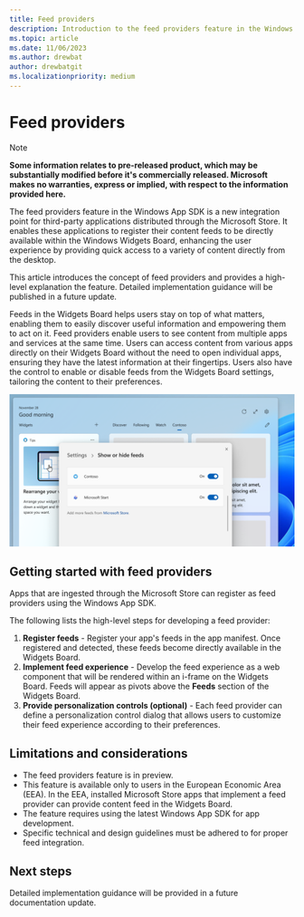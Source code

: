 ```yaml
---
title: Feed providers
description: Introduction to the feed providers feature in the Windows App SDK, a new integration point for third-party applications distributed through the Microsoft Store.
ms.topic: article
ms.date: 11/06/2023
ms.author: drewbat
author: drewbatgit
ms.localizationpriority: medium
---
```


# Feed providers

> [!NOTE]
> **Some information relates to pre-released product, which may be substantially modified before it's commercially released. Microsoft makes no warranties, express or implied, with respect to the information provided here.**

The feed providers feature in the Windows App SDK is a new integration point for third-party applications distributed through the Microsoft Store. It enables these applications to register their content feeds to be directly available within the Windows Widgets Board, enhancing the user experience by providing quick access to a variety of content directly from the desktop.

This article introduces the concept of feed providers and provides a high-level explanation the feature. Detailed implementation guidance will be published in a future update.

Feeds in the Widgets Board helps users stay on top of what matters, enabling them to easily discover useful information and empowering them to act on it. Feed providers enable users to see content from multiple apps and services at the same time. Users can access content from various apps directly on their Widgets Board without the need to open individual apps, ensuring they have the latest information at their fingertips. Users also have the control to enable or disable feeds from the Widgets Board settings, tailoring the content to their preferences.

![A screenshot showing the Windows Widgets Board showing feeds.](./images/feeds-screenshot.png)

## Getting started with feed providers

Apps that are ingested through the Microsoft Store can register as feed providers using the Windows App SDK. 

The following lists the high-level steps for developing a feed provider:

1.	**Register feeds** - Register your app's feeds in the app manifest. Once registered and detected, these feeds become directly available in the Widgets Board.
2.	**Implement feed experience** - Develop the feed experience as a web component that will be rendered within an i-frame on the Widgets Board. Feeds will appear as pivots above the **Feeds** section of the Widgets Board.
3.	**Provide personalization controls (optional)** - Each feed provider can define a personalization control dialog that allows users to customize their feed experience according to their preferences.

## Limitations and considerations

- The feed providers feature is in preview.
- This feature is available only to users in the European Economic Area (EEA). In the EEA, installed Microsoft Store apps that implement a feed provider can provide content feed in the Widgets Board.
- The feature requires using the latest Windows App SDK for app development.
- Specific technical and design guidelines must be adhered to for proper feed integration.

## Next steps

Detailed implementation guidance will be provided in a future documentation update. 

